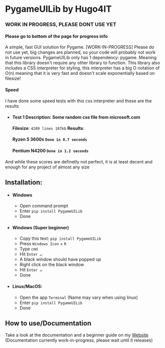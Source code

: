 # PygameUILib by Hugo4IT
### WORK IN PROGRESS, PLEASE DONT USE YET
#### Please go to bottom of the page for progress info
A simple, fast GUI solution for Pygame. [WORK-IN-PROGRESS] Please do not use yet, big changes are planned, so your code will probably not work in future versions. PygameUILib only has 1 dependency: pygame. Meaning that this library doesn't require any other library to function. This library also includes a CSS interpreter for styling, this interpreter has a big O notation of O(n) meaning that it is very fast and doesn't scale exponentially based on filesize!

#### Speed
I have done some speed tests with this css interpreter and these are the results
- #### Test 1 **Description**: Some random css file from microsoft.com
  **Filesize**: `4209 lines 107kb`
  **Results**:
    #### Ryzen 5 3600x `Done in 0.7 seconds`
    #### Pentium N4200 `Done in 1.2 seconds`
And while these scores are definetly not perfect, it is at least decent and enough for any project of almost any size
    
## Installation:
- #### Windows
  - Open command prompt
  - Enter `pip install PygameUILib`
  - Done
- #### Windows (Super beginner)
  - Copy this text: `pip install PygameUILib`
  - Press `Windows Icon` + `R`
  - Type `cmd`
  - Hit `Enter ↵`
  - A black window should have popped up
  - Right click on the black window
  - Hit `Enter ↵`
  - Done
- #### Linux/MacOS:
  - Open the app `Terminal` (Name may vary when using linux)
  - Enter `pip install PygameUILib`
  - Done

## How to use/Documentation
Take a look at the documentation and a beginner guide on my [Website](https://Hugo4IT.com/PygameUILib)
(Documentation currently work-in-progress, please wait until it releases)
